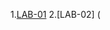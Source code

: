 1.[LAB-01](https://github.com/DharavathSuman/2203A51135___DAA/blob/main/DAA_LAB_001_(Array_Problems).ipynb)
2.[LAB-02] (
